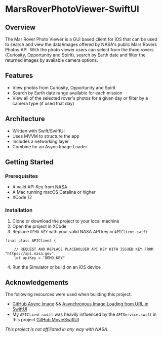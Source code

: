 # MarsRoverPhotoViewer-SwiftUI

## Overview
The Mar Rover Photo Viewer is a GUI based client for iOS that can be used to search and view the data/images offered by NASA's public Mars Rovers Photos API. With the photo viewer users can select from the three rovers (Curiosity, Opportunity and Spirit), search by Earth date and filter the returned images by available camera options.

## Features
- View photos from Curiosity, Opportunity and Spirit
- Search by Earth date range available for each mission
- View all of the selected rover's photos for a given day or filter by a camera type (if used that day)

## Architecture
- Written with Swift/SwiftUI
- Uses MVVM to structure the app
- Includes a networking layer
- Combine for an Async Image Loader

## Getting Started
### Prerequisites
- A valid API Key from [NASA](https://api.nasa.gov/)
- A Mac running macOS Catalina or higher
- XCode 12

### Installation
1. Clone or download the project to your local machine
2. Open the project in XCode
3. Replace `DEMO_KEY` with your valid NASA API key in `APIClient.swift`

```
final class APIClient {

    // REQUEST AND REPLACE PLACEHOLDER API KEY WITH ISSUED KEY FROM "https://api.nasa.gov".
    let apiKey = "DEMO_KEY"
```
4. Run the Simulator or build on an iOS device

## Acknowledgements
The following resources were used when building this project:
- [GitHub Async Image](https://github.com/V8tr/AsyncImage) && [Asynchronous Image Loading from URL in SwiftUI](https://www.vadimbulavin.com/asynchronous-swiftui-image-loading-from-url-with-combine-and-swift/)
- My `APIClient.swift` was heavily influenced by the `APIService.swift` in this project [GitHub MovieSwiftUI](https://github.com/Dimillian/MovieSwiftUI)

*This project is not affiliated in any way with NASA.*
